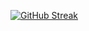 [![GitHub Streak](http://github-readme-streak-stats.herokuapp.com?user=straysh&theme=react)](https://git.io/streak-stats)
